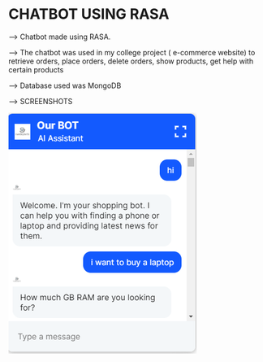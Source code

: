 # CHATBOT USING RASA

--> Chatbot made using RASA. 

--> The chatbot was used in my college project ( e-commerce website) to retrieve orders, place orders, delete orders, show products, get help with certain products

--> Database used was MongoDB

--> SCREENSHOTS

![alt text](imgs/chatbot1.PNG)
